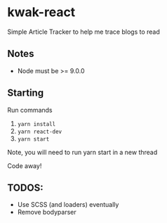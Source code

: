 # kwak-react
Simple Article Tracker to help me trace blogs to read

## Notes
* Node must be >= 9.0.0

## Starting
Run commands
1. `yarn install`
2. `yarn react-dev`
3. `yarn start`

Note, you will need to run yarn start in a new thread

Code away!

## TODOS:
* Use SCSS (and loaders) eventually
* Remove bodyparser